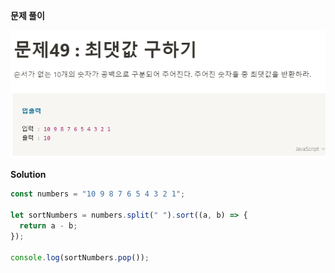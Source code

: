 **문제 풀이**

![이미지](../assets/images/result_49.PNG)

**Solution**

```javascript
const numbers = "10 9 8 7 6 5 4 3 2 1";

let sortNumbers = numbers.split(" ").sort((a, b) => {
  return a - b;
});

console.log(sortNumbers.pop());
```
